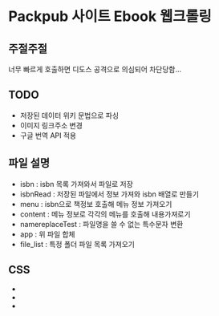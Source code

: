 # Packpub 사이트 Ebook 웹크롤링 #

## 주절주절 ##

너무 빠르게 호출하면 디도스 공격으로 의심되어 차단당함...

## TODO ##

* 저장된 데이터 위키 문법으로 파싱
* 이미지 링크주소 변경
* 구글 번역 API 적용

## 파일 설명 ##

* isbn : isbn 목록 가져와서 파일로 저장
* isbnRead : 저장된 파일에서 정보 가져와 isbn 배열로 만들기
* menu : isbn으로 책정보 호출해 메뉴 정보 가져오기
* content : 메뉴 정보로 각각의 메뉴를 호출해 내용가져로기
* namereplaceTest : 파일명을 쓸 수 없는 특수문자 변환
* app : 위 파일 합체
* file_list : 특정 폴더 파일 목록 가져오기

## CSS ##

* <link href="https://maxcdn.bootstrapcdn.com/font-awesome/4.7.0/css/font-awesome.min.css" rel="stylesheet" integrity="sha384-wvfXpqpZZVQGK6TAh5PVlGOfQNHSoD2xbE+QkPxCAFlNEevoEH3Sl0sibVcOQVnN" crossorigin="anonymous">
* <link href="https://fonts.googleapis.com/css?family=Montserrat:500,400|Lato:300,400,500" rel="stylesheet" type="text/css" />
* <link href="https://d3ginfw2u4xn7p.cloudfront.net/fef9eb5/app.eecc9b6106c78f582007d7c0ef20b462.bundle.css" rel="stylesheet"></head>
